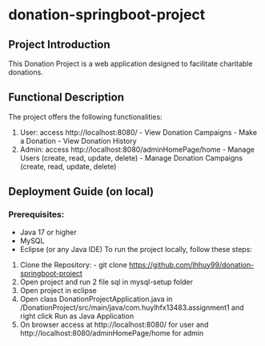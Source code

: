 # donation-springboot-project

## Project Introduction
This Donation Project is a web application designed to facilitate charitable donations.

## Functional Description
The project offers the following functionalities:
  1. User: access http://localhost:8080/
    - View Donation Campaigns
    - Make a Donation
    - View Donation History
  2. Admin: access http://localhost:8080/adminHomePage/home
    - Manage Users (create, read, update, delete)
    - Manage Donation Campaigns (create, read, update, delete)
     
## Deployment Guide (on local)
### Prerequisites:
  - Java 17 or higher
  - MySQL
  - Eclipse (or any Java IDE)
To run the project locally, follow these steps:
  1. Clone the Repository:
    - git clone https://github.com/lhhuy99/donation-springboot-project
  2. Open project and run 2 file sql in mysql-setup folder
  3. Open project in eclipse
  4. Open class DonationProjectApplication.java in /DonationProject/src/main/java/com.huylhfx13483.assignment1 and right click Run as Java Application
  5. On browser access at http://localhost:8080/ for user and http://localhost:8080/adminHomePage/home for admin
